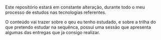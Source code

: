 Este repositório estará em constante alteração, durante todo o meu processo de estudos nas tecnologias referentes.

O conteúdo vai trazer sobre o qeu eu tenho estudado, e sobre a trilha do que pretendo estudar na sequênca, possui uma sessão que apresenta algumas das entregas que ja consigo realizar.
